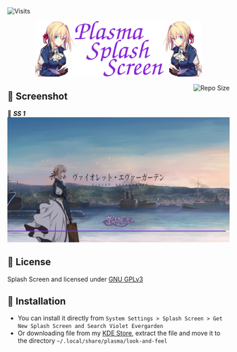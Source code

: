 <img alt="Visits" src="https://badges.pufler.dev/visits/13atm01/Violet_splash-V1.0?style=flat-square&label=&color=success&logo=GitHub&logoColor=white&labelColor=373e4d"/> 

<p align="center">
  <img src="Other/Splash.png" width="75%"/>
</p>

<img alt="Repo Size" align="right" src="https://github-size-badge.herokuapp.com/13atm01/Violet_splash-V1.0.svg"/>

## :art: Screenshot

:link: ***SS 1***  ![SS](/Other/Splash_v1,0.png)

## :page_with_curl: License
Splash Screen and licensed under [GNU GPLv3](LICENSE)

## :wrench: Installation

- You can install it directly from `System Settings > Splash Screen > Get New Splash Screen and Search Violet Evergarden`
- Or downloading file from my [KDE Store](https://store.kde.org/p/1460153/), extract the file and move it to the directory `~/.local/share/plasma/look-and-feel`
